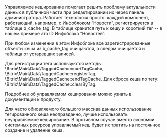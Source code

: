
Управляемое кеширование помогает решить проблему актуальности данных в публичной части при редактировании их через панель администратора. Работает технология просто: каждый компонент, работающий, например, с Инфоблоком “Новости”, регистрируется в таблице b_cache_tag. В таблице хранится путь к кешу и короткий тег -- в нашем примере это ID Инфоблока “Новостей”.

При любом изменении в этом Инфоблоке все зарегистрированные объекты кеша из b_cache_tag очищаются, а следом очищается и таблица от устаревших записей.

Для регистрации тега используются методы \Bitrix\Main\Data\TaggedCache::startTagCache, \Bitrix\Main\Data\TaggedCache::registerTag, \Bitrix\Main\Data\TaggedCache::endTagCache. Для сброса кеша по тегу: \Bitrix\Main\Data\TaggedCache::clearByTag.

Подробнее об управляемом кешировании можно узнать в документации к продукту.

Для часто обновляемого большого массива данных использование тегированного кеша неоправданно, лучше использовать неуправляемое кеширование. В противном случае вместо экономии системных ресурсов управляемый кеш будет их тратить на постоянное создание и удаление кеша.